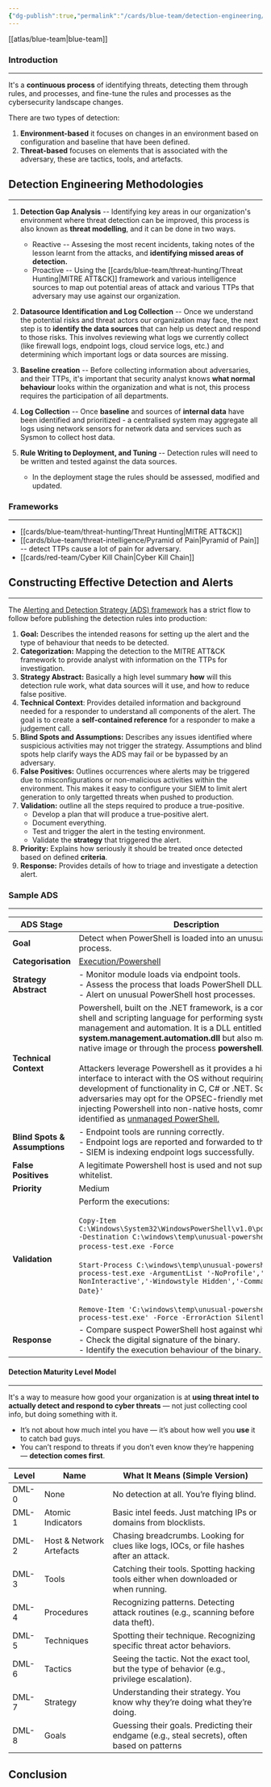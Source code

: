 ```yaml
---
{"dg-publish":true,"permalink":"/cards/blue-team/detection-engineering/detection-engineering/","tags":["sunday","template"]}
---
```


[[atlas/blue-team\|blue-team]]
### Introduction 
---
It's a **continuous process** of identifying threats, detecting them through rules, and processes, and fine-tune the rules and processes as the cybersecurity landscape changes.

There are two types of detection:

1. **Environment-based** it focuses on changes in an environment based on configuration and baseline that have been defined.
2. **Threat-based** focuses on elements that is associated with the adversary, these are tactics, tools, and artefacts.

## Detection Engineering Methodologies
---

1. **Detection Gap Analysis** -- Identifying key areas in our organization's environment where threat detection can be improved, this process is also known as **threat modelling**, and it can be done in two ways.
	- Reactive -- Assesing the most recent incidents, taking notes of the lesson learnt from the attacks, and **identifying missed areas of detection.**
	- Proactive -- Using the [[cards/blue-team/threat-hunting/Threat Hunting\|MITRE ATT&CK]] framework and various intelligence sources to map out potential areas of attack and various TTPs that adversary may use against our organization.

2. **Datasource Identification and Log Collection** -- Once we understand the potential risks and threat actors our organization may face, the next step is to **identify the data sources** that can help us detect and respond to those risks. This involves reviewing what logs we currently collect (like firewall logs, endpoint logs, cloud service logs, etc.) and determining which important logs or data sources are missing.

3. **Baseline creation** -- Before collecting information about adversaries, and their TTPs, it's important that security analyst knows **what normal behaviour** looks within the organization and what is not, this process requires the participation of all departments.

4. **Log Collection** -- Once **baseline** and sources of **internal data** have been identified and prioritized - a centralised system may aggregate all logs using network sensors for network data and services such as Sysmon to collect host data.

5. **Rule Writing to Deployment, and Tuning** -- Detection rules will need to be written and tested against the data sources. 
	- In the deployment stage the rules should be assessed, modified and updated.
### Frameworks
---

- [[cards/blue-team/threat-hunting/Threat Hunting\|MITRE ATT&CK]]
- [[cards/blue-team/threat-intelligence/Pyramid of Pain\|Pyramid of Pain]] -- detect TTPs cause a lot of pain for adversary.
- [[cards/red-team/Cyber Kill Chain\|Cyber Kill Chain]]

## Constructing Effective Detection and Alerts
---
The [Alerting and Detection Strategy (ADS) framework](https://github.com/palantir/alerting-detection-strategy-framework) has a strict flow to follow before publishing the detection rules into production:

1. **Goal:** Describes the intended reasons for setting up the alert and the type of behaviour that needs to be detected.
2. **Categorization:**  Mapping the detection to the MITRE ATT&CK framework to provide analyst with information on the TTPs for investigation.
3. **Strategy Abstract:** Basically a high level summary **how** will this detection rule work, what data sources will it use, and how to reduce false positive.
4. **Technical Context**: Provides detailed information and background needed for a responder to understand all components of the alert. The goal is to create a **self-contained reference** for a responder to make a judgement call.
5. **Blind Spots and Assumptions:** Describes any issues identified where suspicious activities may not trigger the strategy. Assumptions and blind spots help clarify ways the ADS may fail or be bypassed by an adversary.
6. **False Positives:** Outlines occurrences where alerts may be triggered due to misconfigurations or non-malicious activities within the environment. This makes it easy to configure your SIEM to limit alert generation to only targetted threats when pushed to production.
7. **Validation:** outline all the steps required to produce a true-positive.
	- Develop a plan that will produce a true-positive alert.
	- Document everything.
	- Test and trigger the alert in the testing environment.
	- Validate the **strategy** that triggered the alert.
8. **Priority:**  Explains how seriously it should be treated once detected based on defined **criteria**.
9. **Response:** Provides details of how to triage and investigate a detection alert. 
### Sample ADS
---

|ADS Stage|Description|
|---|---|
|**Goal**|Detect when PowerShell is loaded into an unusual host process.|
|**Categorisation**|[Execution/Powershell](https://attack.mitre.org/wiki/Technique/T1086)|
|**Strategy Abstract**|- Monitor module loads via endpoint tools.<br>- Assess the process that loads PowerShell DLL.<br>- Alert on unusual PowerShell host processes.|
|**Technical Context**|Powershell, built on the .NET framework, is a command-line shell and scripting language for performing system management and automation. It is a DLL entitled **system.management.automation.dll** but also may exist as a native image or through the process **powershell.exe.**<br><br>Attackers leverage Powershell as it provides a high-level interface to interact with the OS without requiring the development of functionality in C, C# or .NET. Sophisticated adversaries may opt for the OPSEC-friendly method of injecting Powershell into non-native hosts, commonly identified as [unmanaged PowerShell.](https://github.com/leechristensen/UnmanagedPowerShell)|
|**Blind Spots & Assumptions**|- Endpoint tools are running correctly.<br>- Endpoint logs are reported and forwarded to the SIEM.<br>- SIEM is indexing endpoint logs successfully.|
|**False Positives**|A legitimate Powershell host is used and not suppressed via a whitelist.|
|**Priority**|Medium|
|**Validation**|Perform the executions:<br><br>`Copy-Item C:\Windows\System32\WindowsPowerShell\v1.0\powershell.exe -Destination C:\windows\temp\unusual-powershell-host-process-test.exe -Force` <br><br>`Start-Process C:\windows\temp\unusual-powershell-host-process-test.exe -ArgumentList '-NoProfile','-NonInteractive','-Windowstyle Hidden','-Command {Get-Date}'` <br><br>`Remove-Item 'C:\windows\temp\unusual-powershell-host-process-test.exe' -Force -ErrorAction SilentlyContinue`|
|**Response**|- Compare suspect PowerShell host against whitelist entries.<br>- Check the digital signature of the binary.<br>- Identify the execution behaviour of the binary.|


#### Detection Maturity Level Model
---
It's a way to measure how good your organization is at **using threat intel to actually detect and respond to cyber threats** — not just collecting cool info, but doing something with it.

- It’s not about how much intel you have — it’s about how well you **use** it to catch bad guys.
- You can’t respond to threats if you don’t even know they’re happening — **detection comes first**.

| Level   | Name                   | What It Means (Simple Version)                                                                 |
|---------|------------------------|-----------------------------------------------------------------------------------------------|
| DML-0   | None                   | No detection at all. You’re flying blind.                                                     |
| DML-1   | Atomic Indicators      | Basic intel feeds. Just matching IPs or domains from blocklists.                             |
| DML-2   | Host & Network Artefacts | Chasing breadcrumbs. Looking for clues like logs, IOCs, or file hashes after an attack.     |
| DML-3   | Tools                  | Catching their tools. Spotting hacking tools either when downloaded or when running.         |
| DML-4   | Procedures             | Recognizing patterns. Detecting attack routines (e.g., scanning before data theft).          |
| DML-5   | Techniques             | Spotting their technique. Recognizing specific threat actor behaviors.                       |
| DML-6   | Tactics                | Seeing the tactic. Not the exact tool, but the type of behavior (e.g., privilege escalation).|
| DML-7   | Strategy               | Understanding their strategy. You know why they’re doing what they’re doing.                 |
| DML-8   | Goals                  | Guessing their goals. Predicting their endgame (e.g., steal secrets), often based on patterns
## Conclusion



